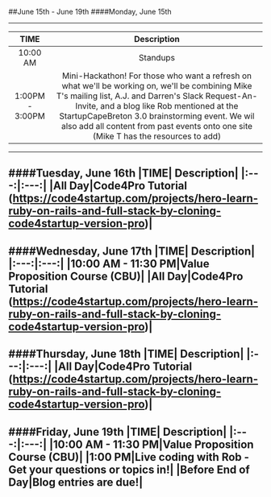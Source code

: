 ##June 15th - June 19th
####Monday, June 15th

---
|TIME| Description|
|:---:|:---:|
|10:00 AM|Standups|
|1:00PM - 3:00PM|Mini-Hackathon!  For those who want a refresh on what we'll be working on, we'll be combining Mike T's mailing list, A.J. and Darren's Slack Request-An-Invite\, and a blog like Rob mentioned at the StartupCapeBreton 3.0 brainstorming event. We wil also add all content from past events onto one site (Mike T has the resources to add)|
---
####Tuesday, June 16th
|TIME| Description|
|:---:|:---:|
|All Day|Code4Pro Tutorial (https://code4startup.com/projects/hero-learn-ruby-on-rails-and-full-stack-by-cloning-code4startup-version-pro)|
---
####Wednesday, June 17th
|TIME| Description|
|:---:|:---:|
|10:00 AM - 11:30 PM|Value Proposition Course (CBU)|
|All Day|Code4Pro Tutorial (https://code4startup.com/projects/hero-learn-ruby-on-rails-and-full-stack-by-cloning-code4startup-version-pro)|
---
####Thursday, June 18th
|TIME| Description|
|:---:|:---:|
|All Day|Code4Pro Tutorial (https://code4startup.com/projects/hero-learn-ruby-on-rails-and-full-stack-by-cloning-code4startup-version-pro)|
---
####Friday, June 19th
|TIME| Description|
|:---:|:---:|
|10:00 AM - 11:30 PM|Value Proposition Course (CBU)|
|1:00 PM|Live coding with Rob - Get your questions or topics in!|
|Before End of Day|Blog entries are due!|
---
